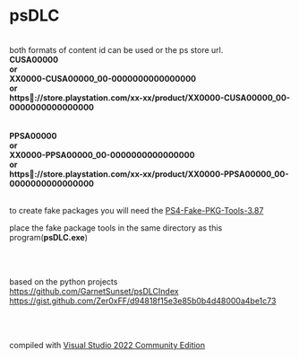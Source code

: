 # psDLC
<br>
both formats of content id can be used or the ps store url.
<br>
<b>CUSA00000</b><br>
<b>or</b><br>
<b>XX0000-CUSA00000_00-0000000000000000</b><br>
<b>or</b><br>
<b>https&#11;://store.playstation.com/xx-xx/product/XX0000-CUSA00000_00-0000000000000000</b>
<br>
<br>


<br>
<b>PPSA00000</b><br>
<b>or</b><br>
<b>XX0000-PPSA00000_00-0000000000000000</b><br>
<b>or</b><br>
<b>https&#11;://store.playstation.com/xx-xx/product/XX0000-PPSA00000_00-0000000000000000</b>
<br>
<br>


to create fake packages you will need the <a href=https://github.com/CyB1K/PS4-Fake-PKG-Tools-3.87>PS4-Fake-PKG-Tools-3.87</a>

place the fake package tools in the same directory as this program(<b>psDLC.exe</b>)


<br>
<br>

based on the python projects<br>
 https://github.com/GarnetSunset/psDLCIndex
 <br>
 https://gist.github.com/Zer0xFF/d94818f15e3e85b0b4d48000a4be1c73
 
 <br>
 <br>
 
 compiled with <a href=https://visualstudio.microsoft.com/vs/community/>Visual Studio 2022 Community Edition</a>

